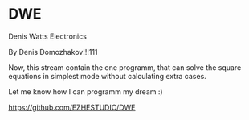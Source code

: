 # DWE
Denis Watts Electronics

By Denis Domozhakov!!!111

Now, this stream contain the one programm, that can solve the square equations 
in simplest mode without calculating extra cases. 

Let me know how I can programm my dream :) 

https://github.com/EZHESTUDIO/DWE
